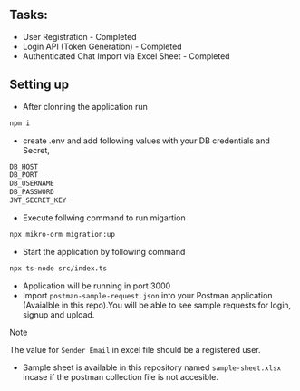 ## Tasks:

- User Registration - Completed
- Login API (Token Generation) - Completed
- Authenticated Chat Import via Excel Sheet - Completed

## Setting up

- After clonning the application run

```bash
npm i
```

- create .env and add following values with your DB credentials and Secret,

```bash
DB_HOST
DB_PORT
DB_USERNAME
DB_PASSWORD
JWT_SECRET_KEY
```

- Execute follwing command to run migartion

```bash
npx mikro-orm migration:up
```

- Start the application by following command

```bash
npx ts-node src/index.ts
```

- Application will be running in port 3000
- Import `postman-sample-request.json` into your Postman application (Avaialble in this repo).You will be able to see sample requests for login, signup and upload.

> [!NOTE]
> The value for `Sender Email` in excel file should be a registered user.

- Sample sheet is available in this repository named `sample-sheet.xlsx` incase if the postman collection file is not accesible.
